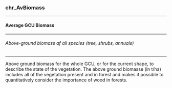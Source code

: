 ### chr_AvBiomass



------
#### Average GCU Biomass



------
###### Above-ground biomass af all species (tree, shrubs, annuals)



------
Above ground biomass for the whole GCU, or for the current shape, to describe the state of the vegetation. The above ground biomasse (in t/ha) includes all of the vegetation present and in forest and makes it possible to quantitatively consider the importance of wood in forests.